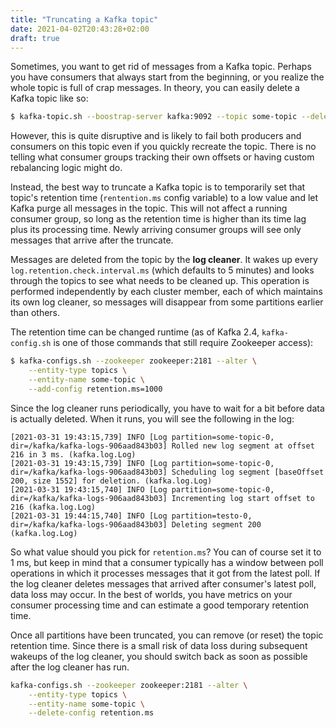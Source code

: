 ```yaml
---
title: "Truncating a Kafka topic"
date: 2021-04-02T20:43:28+02:00
draft: true
---
```

Sometimes, you want to get rid of messages from a Kafka topic. Perhaps you have consumers that always start from the beginning, or you realize the whole topic is full of crap messages. In theory, you can easily delete a Kafka topic like so:
```bash
$ kafka-topic.sh --boostrap-server kafka:9092 --topic some-topic --delete
```
However, this is quite disruptive and is likely to fail both producers and consumers on this topic even if you quickly recreate the topic. There is no telling what consumer groups tracking their own offsets or having custom rebalancing logic might do.

Instead, the best way to truncate a Kafka topic is to temporarily set that topic's retention time (`rentention.ms` config variable) to a low value and let Kafka purge all messages in the topic. This will not affect a running consumer group, so long as the retention time is higher than its time lag plus its processing time. Newly arriving consumer groups will see only messages that arrive after the truncate.

Messages are deleted from the topic by the **log cleaner**. It wakes up every `log.retention.check.interval.ms` (which defaults to 5 minutes) and looks through the topics to see what needs to be cleaned up. This operation is performed independently by each cluster member, each of which maintains its own log cleaner, so messages will disappear from some partitions earlier than others.

The retention time can be changed runtime (as of Kafka 2.4, `kafka-config.sh` is one of those commands that still require Zookeeper access):
```bash
$ kafka-configs.sh --zookeeper zookeeper:2181 --alter \
    --entity-type topics \
    --entity-name some-topic \
    --add-config retention.ms=1000
```
Since the log cleaner runs periodically, you have to wait for a bit before data is actually deleted. When it runs, you will see the following in the log:
```
[2021-03-31 19:43:15,739] INFO [Log partition=some-topic-0, dir=/kafka/kafka-logs-906aad843b03] Rolled new log segment at offset 216 in 3 ms. (kafka.log.Log)
[2021-03-31 19:43:15,739] INFO [Log partition=some-topic-0, dir=/kafka/kafka-logs-906aad843b03] Scheduling log segment [baseOffset 200, size 1552] for deletion. (kafka.log.Log)
[2021-03-31 19:43:15,740] INFO [Log partition=some-topic-0, dir=/kafka/kafka-logs-906aad843b03] Incrementing log start offset to 216 (kafka.log.Log)
[2021-03-31 19:44:15,740] INFO [Log partition=testo-0, dir=/kafka/kafka-logs-906aad843b03] Deleting segment 200 (kafka.log.Log)
```

So what value should you pick for `retention.ms`? You can of course set it to 1 ms, but keep in mind that a consumer typically has a window between poll operations in which it processes messages that it got from the latest poll. If the log cleaner deletes messages that arrived after consumer's latest poll, data loss may occur. In the best of worlds, you have metrics on your consumer processing time and can estimate a good temporary retention time.

Once all partitions have been truncated, you can remove (or reset) the topic retention time. Since there is a small risk of data loss during subsequent wakeups of the log cleaner, you should switch back as soon as possible after the log cleaner has run.
```sh
kafka-configs.sh --zookeeper zookeeper:2181 --alter \
    --entity-type topics \
    --entity-name some-topic \
    --delete-config retention.ms
```